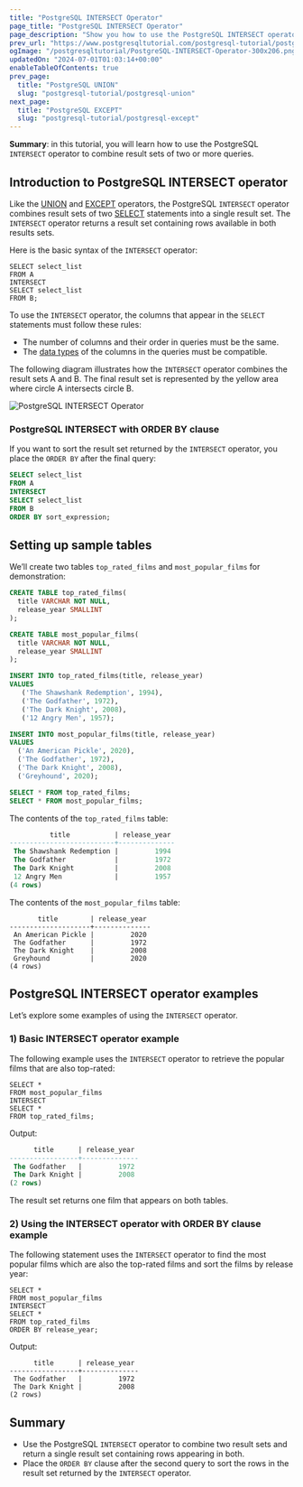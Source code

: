 ```yaml
---
title: "PostgreSQL INTERSECT Operator"
page_title: "PostgreSQL INTERSECT Operator"
page_description: "Show you how to use the PostgreSQL INTERSECT operator to combine two result sets and return the rows that appear in both result sets."
prev_url: "https://www.postgresqltutorial.com/postgresql-tutorial/postgresql-intersect/"
ogImage: "/postgresqltutorial/PostgreSQL-INTERSECT-Operator-300x206.png"
updatedOn: "2024-07-01T01:03:14+00:00"
enableTableOfContents: true
prev_page: 
  title: "PostgreSQL UNION"
  slug: "postgresql-tutorial/postgresql-union"
next_page: 
  title: "PostgreSQL EXCEPT"
  slug: "postgresql-tutorial/postgresql-except"
---
```





**Summary**: in this tutorial, you will learn how to use the PostgreSQL `INTERSECT` operator to combine result sets of two or more queries.


## Introduction to PostgreSQL INTERSECT operator

Like the [UNION](postgresql-union) and [EXCEPT](postgresql-except) operators, the PostgreSQL `INTERSECT` operator combines result sets of two [SELECT](postgresql-except) statements into a single result set. The `INTERSECT` operator returns a result set containing rows available in both results sets.

Here is the basic syntax of the `INTERSECT` operator:


```plaintextsql
SELECT select_list
FROM A
INTERSECT
SELECT select_list
FROM B;
```
To use the `INTERSECT` operator, the columns that appear in the `SELECT` statements must follow these rules:

* The number of columns and their order in queries must be the same.
* The [data types](postgresql-data-types) of the columns in the queries must be compatible.

The following diagram illustrates how the `INTERSECT` operator combines the result sets A and B. The final result set is represented by the yellow area where circle A intersects circle B.

![PostgreSQL INTERSECT Operator](/postgresqltutorial/PostgreSQL-INTERSECT-Operator-300x206.png)
### PostgreSQL INTERSECT with ORDER BY clause

If you want to sort the result set returned by the `INTERSECT` operator, you place the `ORDER BY` after the final query:


```sql
SELECT select_list
FROM A
INTERSECT
SELECT select_list
FROM B
ORDER BY sort_expression;
```

## Setting up sample tables

We’ll create two tables `top_rated_films` and `most_popular_films` for demonstration:


```sql
CREATE TABLE top_rated_films(
  title VARCHAR NOT NULL, 
  release_year SMALLINT
);

CREATE TABLE most_popular_films(
  title VARCHAR NOT NULL, 
  release_year SMALLINT
);

INSERT INTO top_rated_films(title, release_year) 
VALUES 
   ('The Shawshank Redemption', 1994), 
   ('The Godfather', 1972), 
   ('The Dark Knight', 2008),
   ('12 Angry Men', 1957);

INSERT INTO most_popular_films(title, release_year) 
VALUES 
  ('An American Pickle', 2020), 
  ('The Godfather', 1972), 
  ('The Dark Knight', 2008),
  ('Greyhound', 2020);

SELECT * FROM top_rated_films;
SELECT * FROM most_popular_films;
```
The contents of the `top_rated_films` table:


```sql
          title           | release_year
--------------------------+--------------
 The Shawshank Redemption |         1994
 The Godfather            |         1972
 The Dark Knight          |         2008
 12 Angry Men             |         1957
(4 rows)
```
The contents of the `most_popular_films` table:


```plaintext
       title        | release_year
--------------------+--------------
 An American Pickle |         2020
 The Godfather      |         1972
 The Dark Knight    |         2008
 Greyhound          |         2020
(4 rows)
```

## PostgreSQL INTERSECT operator examples

Let’s explore some examples of using the `INTERSECT` operator.


### 1\) Basic INTERSECT operator example

The following example uses the `INTERSECT` operator to retrieve the popular films that are also top\-rated:


```plaintext
SELECT *
FROM most_popular_films 
INTERSECT
SELECT *
FROM top_rated_films;
```
Output:


```sql
      title      | release_year
-----------------+--------------
 The Godfather   |         1972
 The Dark Knight |         2008
(2 rows)
```
The result set returns one film that appears on both tables.


### 2\) Using the INTERSECT operator with ORDER BY clause example

The following statement uses the `INTERSECT` operator to find the most popular films which are also the top\-rated films and sort the films by release year:


```plaintext
SELECT *
FROM most_popular_films 
INTERSECT
SELECT *
FROM top_rated_films
ORDER BY release_year;
```
Output:


```
      title      | release_year
-----------------+--------------
 The Godfather   |         1972
 The Dark Knight |         2008
(2 rows)
```

## Summary

* Use the PostgreSQL `INTERSECT` operator to combine two result sets and return a single result set containing rows appearing in both.
* Place the `ORDER BY` clause after the second query to sort the rows in the result set returned by the `INTERSECT` operator.

